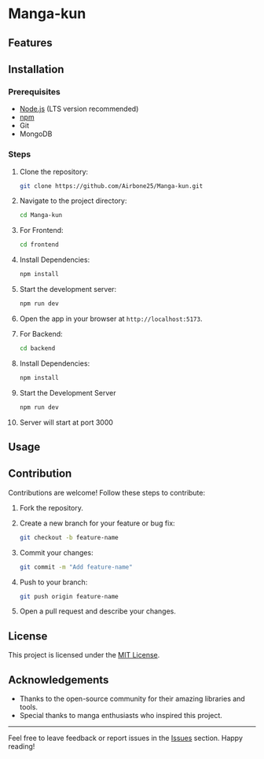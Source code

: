 # Manga-kun



## Features


## Installation

### Prerequisites

- [Node.js](https://nodejs.org/) (LTS version recommended)
- [npm](https://www.npmjs.com/)
- Git
- MongoDB

### Steps

1. Clone the repository:

   ```bash
   git clone https://github.com/Airbone25/Manga-kun.git
   ```

2. Navigate to the project directory:

   ```bash
   cd Manga-kun
   ```

3. For Frontend:

   ```bash
   cd frontend
   ```

4. Install Dependencies: 
    ```bash
    npm install
    ```

5. Start the development server:

   ```bash
   npm run dev
   ```

6. Open the app in your browser at `http://localhost:5173`.

7. For Backend: 
    ```bash
    cd backend
    ```

8. Install Dependencies: 
    ```bash
    npm install
    ```

9. Start the Development Server
    ```bash
    npm run dev
    ```

10. Server will start at port 3000


## Usage


## Contribution

Contributions are welcome! Follow these steps to contribute:

1. Fork the repository.
2. Create a new branch for your feature or bug fix:

   ```bash
   git checkout -b feature-name
   ```

3. Commit your changes:

   ```bash
   git commit -m "Add feature-name"
   ```

4. Push to your branch:

   ```bash
   git push origin feature-name
   ```

5. Open a pull request and describe your changes.

## License

This project is licensed under the [MIT License](LICENSE).

## Acknowledgements

- Thanks to the open-source community for their amazing libraries and tools.
- Special thanks to manga enthusiasts who inspired this project.

---

Feel free to leave feedback or report issues in the [Issues](https://github.com/Airbone25/Manga-kun/issues) section. Happy reading!
